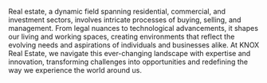 Real estate, a dynamic field spanning residential, commercial, and investment sectors, involves intricate processes of buying, selling, and management. From legal nuances to technological advancements, it shapes our living and working spaces, creating environments that reflect the evolving needs and aspirations of individuals and businesses alike. At KNOX Real Estate, we navigate this ever-changing landscape with expertise and innovation, transforming challenges into opportunities and redefining the way we experience the world around us.
